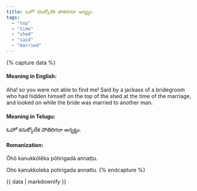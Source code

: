 ```yaml
---
title: ఓహో కనుక్కోలేక పోతిరిగదా అన్నట్టు.
tags:
  - "top"
  - "time"
  - "shed"
  - "said"
  - "married"
---
```


{% capture data %}
#### Meaning in English:
Aha! so you were not able to find me!
Said by a jackass of a bridegroom who had hidden himself on the top of the shed at the time of the marriage, and looked on while the bride was married to another man.

#### Meaning in Telugu:
ఓహో కనుక్కోలేక పోతిరిగదా అన్నట్టు.

#### Romanization:
Ōhō kanukkōlēka pōtirigadā annaṭṭu.

Oho kanukkoleka potirigada annattu.
{% endcapture %}

{{ data | markdownify }}

